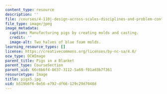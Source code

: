 ```yaml
---
content_type: resource
description: ''
file: /courses/4-110j-design-across-scales-disciplines-and-problem-contexts-spring-2013/b519b6f60e56e792df66129c29d7048d_pigs5.jpg
file_type: image/jpeg
image_metadata:
  caption: Manufacturing pigs by creating molds and casting.
  credit: ''
  image-alt: Two halves of blue foam molds.
learning_resource_types: []
license: https://creativecommons.org/licenses/by-nc-sa/4.0/
ocw_type: OCWImage
parent_title: Pigs in a Blanket
parent_type: CourseSection
parent_uid: 66c6b6f4-8637-3112-5a60-f01ad3b7f361
resourcetype: Image
title: pigs5.jpg
uid: b519b6f6-0e56-e792-df66-129c29d7048d
---
```

